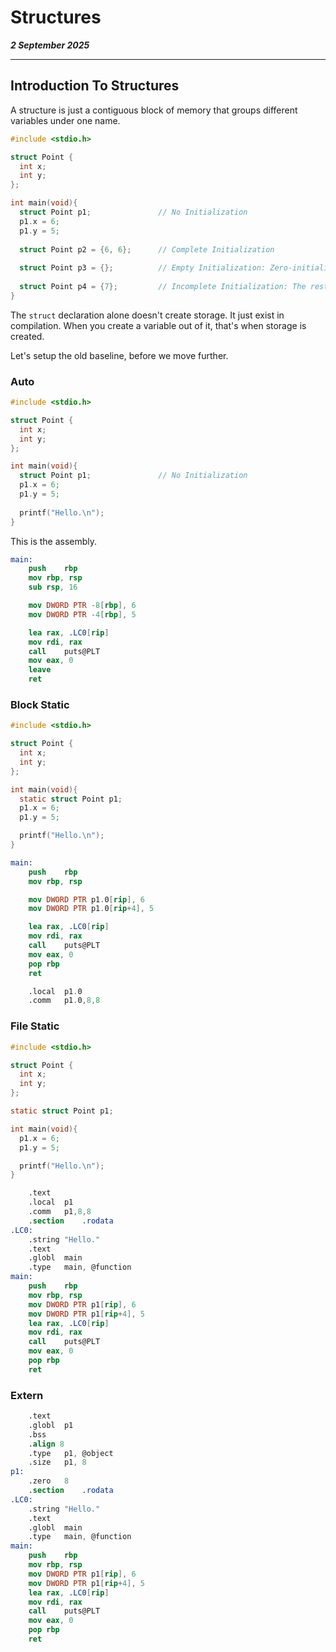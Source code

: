 # Structures

_**2 September 2025**_

***

## Introduction To Structures

A structure is just a contiguous block of memory that groups different variables under one name.

```c
#include <stdio.h>

struct Point {
  int x;
  int y;
};

int main(void){
  struct Point p1;               // No Initialization
  p1.x = 6;
  p1.y = 5;
  
  struct Point p2 = {6, 6};      // Complete Initialization
  
  struct Point p3 = {};          // Empty Initialization: Zero-initialize
  
  struct Point p4 = {7};         // Incomplete Initialization: The rest is automatically zeroed.
}
```

The `struct` declaration alone doesn't create storage. It just exist in compilation. When you create a variable out of it, that's when storage is created.

Let's setup the old baseline, before we move further.

### Auto

```c
#include <stdio.h>

struct Point {
  int x;
  int y;
};

int main(void){
  struct Point p1;               // No Initialization
  p1.x = 6;
  p1.y = 5;
  
  printf("Hello.\n");
}
```

This is the assembly.

```nasm
main:
	push	rbp
	mov	rbp, rsp
	sub	rsp, 16

	mov	DWORD PTR -8[rbp], 6
	mov	DWORD PTR -4[rbp], 5

	lea	rax, .LC0[rip]
	mov	rdi, rax
	call	puts@PLT
	mov	eax, 0
	leave
	ret
```

### Block Static

```c
#include <stdio.h>

struct Point {
  int x;
  int y;
};

int main(void){
  static struct Point p1;
  p1.x = 6;
  p1.y = 5;

  printf("Hello.\n");
}
```

```nasm
main:
	push	rbp
	mov	rbp, rsp

	mov	DWORD PTR p1.0[rip], 6
	mov	DWORD PTR p1.0[rip+4], 5

	lea	rax, .LC0[rip]
	mov	rdi, rax
	call	puts@PLT
	mov	eax, 0
	pop	rbp
	ret

	.local	p1.0
	.comm	p1.0,8,8
```

### File Static

```c
#include <stdio.h>

struct Point {
  int x;
  int y;
};

static struct Point p1;

int main(void){
  p1.x = 6;
  p1.y = 5;

  printf("Hello.\n");
}
```

```nasm
	.text
	.local	p1
	.comm	p1,8,8
	.section	.rodata
.LC0:
	.string	"Hello."
	.text
	.globl	main
	.type	main, @function
main:
	push	rbp
	mov	rbp, rsp
	mov	DWORD PTR p1[rip], 6
	mov	DWORD PTR p1[rip+4], 5
	lea	rax, .LC0[rip]
	mov	rdi, rax
	call	puts@PLT
	mov	eax, 0
	pop	rbp
	ret
```

### Extern

```nasm
	.text
	.globl	p1
	.bss
	.align 8
	.type	p1, @object
	.size	p1, 8
p1:
	.zero	8
	.section	.rodata
.LC0:
	.string	"Hello."
	.text
	.globl	main
	.type	main, @function
main:
	push	rbp
	mov	rbp, rsp
	mov	DWORD PTR p1[rip], 6
	mov	DWORD PTR p1[rip+4], 5
	lea	rax, .LC0[rip]
	mov	rdi, rax
	call	puts@PLT
	mov	eax, 0
	pop	rbp
	ret
```













